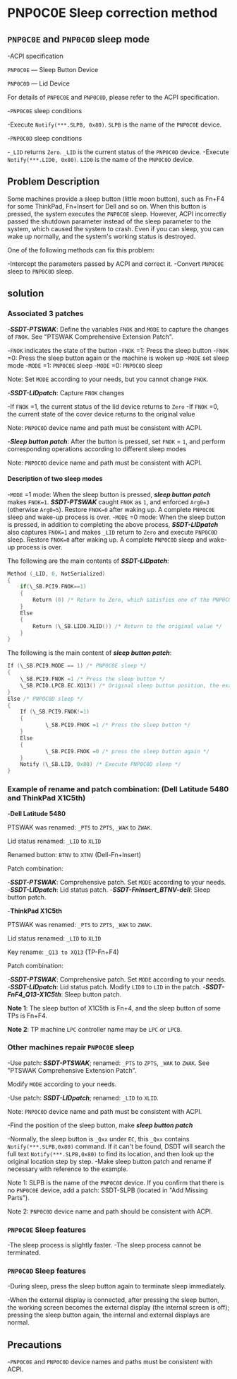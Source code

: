 # PNP0C0E Sleep correction method

## `PNP0C0E` and `PNP0C0D` sleep mode

-ACPI specification

  `PNP0C0E` — Sleep Button Device

  `PNP0C0D` — Lid Device

  For details of `PNP0C0E` and `PNP0C0D`, please refer to the ACPI specification.

-`PNP0C0E` sleep conditions

  -Execute `Notify(***.SLPB, 0x80)`. `SLPB` is the name of the `PNP0C0E` device.
  
-`PNP0C0D` sleep conditions

  -`_LID` returns `Zero`. `_LID` is the current status of the `PNP0C0D` device.
  -Execute `Notify(***.LID0, 0x80)`. `LID0` is the name of the `PNP0C0D` device.

## Problem Description

Some machines provide a sleep button (little moon button), such as Fn+F4 for some ThinkPad, Fn+Insert for Dell and so on. When this button is pressed, the system executes the `PNP0C0E` sleep. However, ACPI incorrectly passed the shutdown parameter instead of the sleep parameter to the system, which caused the system to crash. Even if you can sleep, you can wake up normally, and the system's working status is destroyed.

One of the following methods can fix this problem:

-Intercept the parameters passed by ACPI and correct it.
-Convert `PNP0C0E` sleep to `PNP0C0D` sleep.

## solution

### Associated 3 patches

-***SSDT-PTSWAK***: Define the variables `FNOK` and `MODE` to capture the changes of `FNOK`. See "PTSWAK Comprehensive Extension Patch".

  -`FNOK` indicates the state of the button
    -`FNOK` =1: Press the sleep button
    -`FNOK` =0: Press the sleep button again or the machine is woken up
  -`MODE` set sleep mode
    -`MODE` =1: `PNP0C0E` sleep
    -`MODE` =0: `PNP0C0D` sleep

  Note: Set `MODE` according to your needs, but you cannot change `FNOK`.

-***SSDT-LIDpatch***: Capture `FNOK` changes

  -If `FNOK` =1, the current status of the lid device returns to `Zero`
  -If `FNOK` =0, the current state of the cover device returns to the original value

  Note: `PNP0C0D` device name and path must be consistent with ACPI.

-***Sleep button patch***: After the button is pressed, set `FNOK` = `1`, and perform corresponding operations according to different sleep modes

  Note: `PNP0C0D` device name and path must be consistent with ACPI.

#### Description of two sleep modes

-`MODE` =1 mode: When the sleep button is pressed, ***sleep button patch*** makes `FNOK=1`. ***SSDT-PTSWAK*** caught `FNOK` as `1`, and enforced `Arg0=3` (otherwise `Arg0=5`). Restore `FNOK=0` after waking up. A complete `PNP0C0E` sleep and wake-up process is over.
-`MODE` =0 mode: When the sleep button is pressed, in addition to completing the above process, ***SSDT-LIDpatch*** also captures `FNOK=1` and makes `_LID` return to `Zero` and execute `PNP0C0D` sleep. Restore `FNOK=0` after waking up. A complete `PNP0C0D` sleep and wake-up process is over.

The following are the main contents of ***SSDT-LIDpatch***:

```Swift
Method (_LID, 0, NotSerialized)
{
    if(\_SB.PCI9.FNOK==1)
    {
        Return (0) /* Return to Zero, which satisfies one of the PNP0C0D sleep conditions */
    }
    Else
    {
        Return (\_SB.LID0.XLID()) /* Return to the original value */
    }
}
```

The following is the main content of ***sleep button patch***:

```Swift
If (\_SB.PCI9.MODE == 1) /* PNP0C0E sleep */
{
    \_SB.PCI9.FNOK =1 /* Press the sleep button */
    \_SB.PCI0.LPCB.EC.XQ13() /* Original sleep button position, the example is TP machine */
}
Else /* PNP0C0D sleep */
{
    If (\_SB.PCI9.FNOK!=1)
    {
            \_SB.PCI9.FNOK =1 /* Press the sleep button */
    }
    Else
    {
            \_SB.PCI9.FNOK =0 /* press the sleep button again */
    }
    Notify (\_SB.LID, 0x80) /* Execute PNP0C0D sleep */
}
```

### Example of rename and patch combination: (Dell Latitude 5480 and ThinkPad X1C5th)

-**Dell Latitude 5480**

  PTSWAK was renamed: `_PTS` to `ZPTS`, `_WAK` to `ZWAK`.

  Lid status renamed: `_LID` to `XLID`

  Renamed button: `BTNV` to `XTNV` (Dell-Fn+Insert)

  Patch combination:

  -***SSDT-PTSWAK***: Comprehensive patch. Set `MODE` according to your needs.
  -***SSDT-LIDpatch***: Lid status patch.
  -***SSDT-FnInsert_BTNV-dell***: Sleep button patch.

-**ThinkPad X1C5th**

  PTSWAK was renamed: `_PTS` to `ZPTS`, `_WAK` to `ZWAK`.

  Lid status renamed: `_LID` to `XLID`

  Key rename: `_Q13 to XQ13` (TP-Fn+F4)
  
  Patch combination:
  
  -***SSDT-PTSWAK***: Comprehensive patch. Set `MODE` according to your needs.
  -***SSDT-LIDpatch***: Lid status patch. Modify `LID0` to `LID` in the patch.
  -***SSDT-FnF4_Q13-X1C5th***: Sleep button patch.
  
  **Note 1**: The sleep button of X1C5th is Fn+4, and the sleep button of some TPs is Fn+F4.
  
  **Note 2**: TP machine `LPC` controller name may be `LPC` or `LPCB`.

### Other machines repair `PNP0C0E` sleep

-Use patch: ***SSDT-PTSWAK***; renamed: `_PTS` to `ZPTS`, `_WAK` to `ZWAK`. See "PTSWAK Comprehensive Extension Patch".

  Modify `MODE` according to your needs.

-Use patch: ***SSDT-LIDpatch***; renamed: `_LID` to `XLID`.

  Note: `PNP0C0D` device name and path must be consistent with ACPI.

-Find the position of the sleep button, make ***sleep button patch***

  -Normally, the sleep button is `_Qxx` under `EC`, this `_Qxx` contains `Notify(***.SLPB,0x80)` command. If it can't be found, DSDT will search the full text `Notify(***.SLPB,0x80)` to find its location, and then look up the original location step by step.
  -Make sleep button patch and rename if necessary with reference to the example.

  Note 1: SLPB is the name of the `PNP0C0E` device. If you confirm that there is no `PNP0C0E` device, add a patch: SSDT-SLPB (located in "Add Missing Parts").

  Note 2: `PNP0C0D` device name and path should be consistent with ACPI.

### `PNP0C0E` Sleep features

-The sleep process is slightly faster.
-The sleep process cannot be terminated.

### `PNP0C0D` Sleep features

-During sleep, press the sleep button again to terminate sleep immediately.

-When the external display is connected, after pressing the sleep button, the working screen becomes the external display (the internal screen is off); pressing the sleep button again, the internal and external displays are normal.

## Precautions

-`PNP0C0E` and `PNP0C0D` device names and paths must be consistent with ACPI.